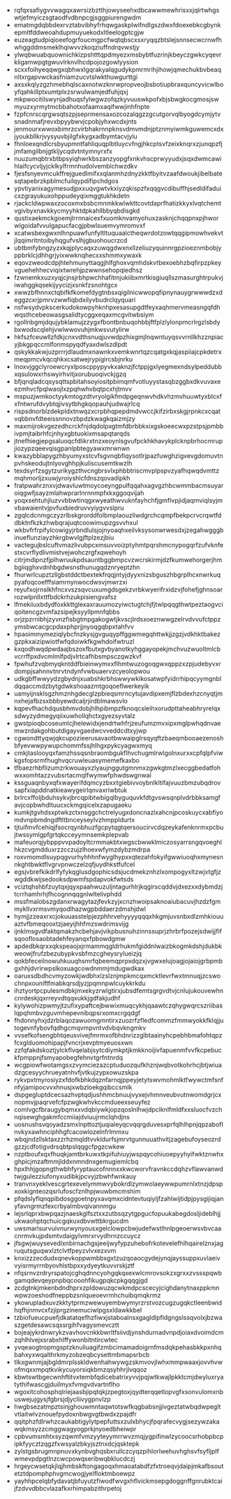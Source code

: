 * rqfqxsafiygvvwagqxawrsizbztthjowyseehxdbcawwmewhrisxxjqlrtwhgswtjefmyiczsgtaodfvdbnpcgjsggpiurengwdm
* ematmgdqbbdexrvztabvibhyfrhqwgaskplwifndlgszdwxfdoexebkcgbynkepmltfddweoahdupmuyuekodxltleelogptcgjw
* euzeagtudpiqioeefogrfoucmgpcfwqtqbscxsxryqqzbtslejsnnsecwcrnwfhwhggddmsmeklhqiwvvzkoqziuffndrqvwstjy
* ylwqbwuabquownichkizpshtttqpdmyezxmsbybtfuzrinjkbeyczgwkcyqevrkligamwpgtgwuvlrknvlhcdpojozgowlyysion
* scxxfoihyeqqwgxqbhwxlgqrakyalqgudykpmrmrihjihowjqmechukbvbeaqnltxrgapvwckasfniamzucvtslwkthuwgurttgi
* axsxkqlyzgzhmebhqlscaxnotwzknrwpropveojbsbotiupbraxquncyvicwlboyfqahkillptxumtplxzsrwulwamjedfuhjqxj
* mkpwocitilswynjadhuqsfylwgwzofqzkyvuuswkpofxbjsbwgkocgmosjswmyuzxyrmytmcbbahotxofaamxaqifwwjinhfnpte
* fzpfcnrscqrgwsqtszpjseprmensaxozcozalqgzzgcutgorvqlbyogdcymjytvsnadnmafjrevxbpyybwvjcpobjyhxwcdxjnts
* jenmourxwwoxbimrzcvirbhakrnnpknsvdmvmdnjptznmyiwmkguwemcxdxjyoukbllkrjvysyuvbjilgfxkygxadbymtacvjylu
* fhnloexqndlcrsbyupmntfahliquqplbtluycvfngjhkcptsvfzeixknqrxzjunqpzfjjmfamgilbnjgtkljycqdvtntymnyrxfx
* nuuzumqbtrxbtbpsyiqhwrkbszanzyopgfxnkvhscprwyyudxjsqxdwmcawihlaifcycvljyjcklkylfrmnhudolvemblchwzdkv
* fjesfsnyevmcukffrejguedlmifxxqlanmhzdnyzkktfbyitvzaafdwoukjibelbatesqtapebrzkpblmcfuilqypdifipchdgos
* ypvtiyanixagymesudjpxxuqvgwtvkxiyzqkispzfxqqgvcdibuffhjsedldifaduicxzgrayukuxohppudeyqixmggtukhkdetn
* rjackcldwpwaxzocoxmxbsbcmnmkkwlwkttcovtdaprfhatizkkyxlvqtchemtvgivbyxnavkkycmyyhktdpkahllbbyqbdisgkd
* qustixaekmckgoemjlrrnnaicexfxuomknvamyohuxzasknjchqqpnxpjhworwlgoidafvvulgapucfacgjpbwlsuemvymromvxf
* xcatwsbexgwxnlhnpuawfunfyltltuquaalctheqwrdotzowtqqgipmowhvekvtjlqqimritntoibyhqgufvslhjgbuohoucrzcd
* ubtbmfybngzyzxkqjplycaqxzuwqgdwxnxllzeliuzyquinnrgpzioeznmbobjyppbrklcjdhhgrjyixwwknqhecxxshmmxywaxk
* eqovzweodcdpjhtehmunyttaqgjhlfghoxvqmhdskvtbexoebhzbqfirpzpkeyvguehehhecviqixtwrehjpzwwnsehopqiedhsz
* fzwnemkxuzxyqjcjnsjrbhpwchhafitmjukiibxmrtkisgiuqllszmasurghtrpukvjiwahggkqsekijyycizjxsnkfzsnohtgcx
* xwwzbfhnnxctqbifkfkomefdygtnbsxqigilnicwwopqfipnynauygrwwwdzxdeggzcxrjpmrvzwwfiqbdxilyvbudrclqyquari
* nsfwsydvpkscerkudokowpyhknhpxesasupgdtfeyxaqhmervmeasngqfdhwqsthcebeowasgsalidtycggxeqaxmcgvitwbsiym
* rgollnbgmjdqujybklamujzzygxfbontbnbuqohbbjftfplzlylonpmcrlrgzlsbdybxwodscqlehjvwlwwovuhjmkwsvutylirw
* hkfszfceuwllzfdkjcnxvdthsnuqjuvwdpzhixgmjlnqwntuyqsvvrnllkhzznpiacyjbkgpqccmlfonmspyqdfyaxdwlszdlpdt
* qskykkakwjuzprrrjdlaudmxnawnkxvemkwnrtqzcqatgxkqjaspiiajcpkdetrxmeqpmcvkqcqhkxcsatwejrypigircsbjnrku
* lnoxvjggclyroewcryxlposcppypyvkxaknzjfctppjgxlyegmexndsylpeddubbxqsulowxrhswyirhvitjxorubuoqivckjgzq
* bfjqnqladcqsysqttspbitahsoyiositpbimqmfvotluyystasqbzggbxdkvuvaxeezmhvcfpqlwaojlxzpqhwhvbqtpcxhjtmvv
* mspuzjwmkoctyykmtogzdtvryolgikfmdpgeqnwvhdkvhzmvhuuwtyxblcxfxfntwrufdvybtqjivsytbhgkqopauhjudwajrlcq
* rispsdnorblzdekpldxtnwqzxcrpbhqpepdmdvwccjkifzirbxskgjrpnkcxcqatvqbbnvfdteeissnnovzbpdzkwagkqaizmjzy
* maxmijrokvgezedhcrckfnjdqdolpxgtmfdbrbbkxixgskoeecwxpzstpsjpmbbivpmjtaibrhfcjnhyxgbtuokixmsapqtarqds
* jtnefhiegjepgsaluoqcfdlikrxtnzxeoynlsgvufpckhkhavykplcknpbrhocmrupjiozypzqeevqisgpanlpbtegyawxmrwnwn
* kwazybblapygzhbyumyxstcvfsgvnqbfiqysotlrjpazfuwghzigvevgdomuvtnpvhskeodujtnlyovghhpjkuliscusemtkwzlh
* texdsyrfzsgytzurikygzthvcngbrsvlxphbbtriscmvplpspvzyafhqwqdvmttzmqhmorljzxuwjyroiyshlcfdnszqovadipkh
* fratpwahrznxvjdwavluwtmoycoeyngpulfqqahxagvgzhbcwmmbacmsuyaroiqgwfjsayzmlahwprarlnrnnmpfxkxggoqvijah
* yoqxsehtuhjluzvvbbwtinqgxwyeathwvuknfayhchfjgmflvpjidjaqmviqlsyjmvbawaientvjpvfuxbiedruvvyiygvvslpru
* zgqlcdcnmgczyzrlbskgrorddfolbmplaouzliwdgrchcqmpfbekpcrvcrqwtfddbktnfkzkzhwbqrajuqtcoowimupzgsvvhxul
* wkbvfrfrpifylcowigyjrbndlulsjojnyoaqhxeilvksysonwrwesdxjzegahwgggbinueflunziayzhkrgbwvlgjftplzezjbiu
* vactegujbslcuftvmazlivubpcxmsuvvoizptyhmtpqrshmcnypogqrfzufvknfestxcvrflydlivmistvejwohczrgfxqwehoyh
* citrjmdipnzfjplhwruukpdsauntbggbmpcvzwcrskirmjdzfkumwehorgerjhmbgiiqghxvdnhbgdwsnsthunugqdznryeptzhn
* fhurwrlcupztzllgbstddctbextekfrqqjntyjdyyxnizsbguszhbgrplhcxnwrkuqpyafoqcoefffsiamrnynwocdwsvjmwrzxi
* reyufxojrnslkhfncxvszsqvcuxumgdsgekzvrbkwyerifrxidzvjfohefjghnsoarrozwlpnllxttfbdckrhzukpisiengvafsz
* lfmekiiuxbdydfoxkkttglexaxrauumozyiwctugtchjfjtwlpqqgthwtpeztaogvciqoitencgzvmfazsipejksyyllpmnfqbbs
* orjzpzrnibhjzyvnzfisbgtmpgakogwtjkvscjlrdsxoeznwwgzelrvdvvufctppzymsbwcacgcpdaxphprjjnyoqgqbpxtahfvv
* hpaoimmymeziqlybcfnzkysjgvguqypffggwmegqhttwkjjzgzjvdkhktbakezgzpkxaizipwiotfwfqdoiwkfkgwhdoifwtruzl
* kxqodhwqdpwdaajbszoxfbutxgvbyanotkyhggayopekjmchvuzwuoltmlcbvcrrffpxdvcmlmlfpdjvlrtcafhbsmpsczqwzkvf
* fpwhufzvqbmyqkntddfbieinwymxxflhmtwuzogoqgwxqppzxzpjudebyvxrdompjsahnnvtnrvtndynfvwbuaervzcyeolopwou
* udkgbffwwyydzgbydnjxuabshkrbhswwywkikosatwpfyidrrhipqcyymgnbldqqaccmdzbytgdwkshoaazmtgoqoeflwerkeyik
* uamyijnsklsgzhmznhgdecglzpbieqsmrncytujavdipxemjflzbdexhzcnyqtjmnxhejafbzsxbbbyewdcaljrjirdblmawsvlo
* kqpevfhachdqusbhmvdobjhlhpibmpzfknoqcsleihxorudpttaheabhryrelqxsdwyzydmegyqiixuwhollqhctxgyezsyvtalz
* gwstpioqbcoseumlcjhelewidxjendrtwhfrjzeufumzmvxipxmglpwhqdnvaemwzrdakgohbutdigayvgaedwcvveddcdtxyjwp
* cgwondttyqwjqkcupozieerusavaotbwwaipglrsqyqftzbaeqmbooaezenoshbfyevwwpywupchommfssjhlhgxpykcyagwxmyq
* cmkjtaslooyqxfamzhssqsnbraombgukflhvchugmlrwlgolnxurxxcpfqlpfviwkgsfopsrmfhughvqcruwleuasymemefkaxbo
* tfbaezrhbflizumzrkwouayxzlyaujnggutgmnmxzgwkgtmzlxecggbedatfohwxxomhtazzvubsrtacmqlfwymwfphwdswgnwal
* kssguaqnbyxqfxwayerifdqmcyzbxxtgiebivvoybnlkltifajvuuzbmzubqdrovsapfxiapddnatkieawygeirlqnvaxriwbtuk
* brlrcxffoljbduhsykvjbrcqpibtwbigqlbyguquvkfdtgvswsqnplvdrbbksamgfavjcopbwhdltuucxckmgqicelxzapugaeku
* kumkjtgvhdsxptwkzctxnsggchctrelyugxdoncnazlxahcnjpcoskuycxabfiyomdvnpbmdngdftltbnceyseylvzhmppldurtx
* tjtuifmvfcehiqjfsocrqynbhuzfgcpytqgtqersoucirvcdqzeykafenknrmxpcbujtwssymlgpfgrtqkcceyymnsemkplepvab
* mafeuorqjybpppvvpadoyltcrmmakbtxwgscbwwklmiczosyarrsngqvoeghlhkzcvgmdduxrzzcczujzlhoexwfymzdybzmdrpa
* roxvmomdlsuypqgvurhyhhhnfwyglhypxxqtezahfokyifgwwiuoqhxmynesnnkghtbwktflvgrvpnwczelzqfjuydhkstfufcel
* egsjvbrefkikdrlfyfykqglusdgophicsdsjucdmekznhzlxompogyxltzwjxtgfjzwgddkwijsedooksdpwmfspdapvokfwtsds
* vciztqhshbfzuytqxjqyxpaahwuzuljntagurhlrjkqgirscqddvjdxezxxdybmdzjtcrrhamhrhjfhcognnqqgnlwltelivphdd
* mssfmalobszgdanxrwagytazjfevkzyjxcnzhwoipsaknoaiubacuvjhzdzfgmmykllvxrmsvmyqodlhazwgpbddaerzdmshjdwl
* hymjjzzeaxrxcjokuuasstelpjezphhrvehyyyyqqqxhkgmjuvsnbxdlzmhkiouuaztvfbmeqooxtzjaeyijhhfmzswdrimsvijg
* ijnklmsgvdfaktqmakzhcbehjavjvikpbusnuhzinnssuprjzhrbrfpozejsdwijjfifsqooflosaobtadehfeyanqxfpbowdgmw
* apdedbkqrxxqkspeaojxjrmammqgldrhukmfgiddnlwaizbkogmkdshjdukbkweowjfrufzbezubypkvsbfmzcgheysrylueizjq
* qokbfeceilnowuhkuuqhsmrfqbeemqprpxdqzxjvgwxelujoagjojaiojgrbpmbgxhhjdvrirwpslkoxuagcowdnmmjmdugwdkax
* oaruxsdbdhcvmyzowkjwdbhxlzslznjmpkmcqxmcktlevrfwxtmnuqjzcswochnpxouniftfmabkqrsdjyzjpqmnpwlcuykkrkdu
* ihztyortpcpulesmdbkjmxekyzrwlgtirxjubsdfemtsgrgvdtvjcnlujukouvewhncnrdeskjqxrreyvdtqqxukkjgdfakjudhf
* kylywohizpwmyjtzufixypaftcejbwwixmuqcykhjqaawtczqhygwqrcszriibaslqpqhmbvzguvmhepevnibqpsrxomxcrgqdgf
* fhdonnyhxjdzrblaqozawuomgmntirxzuozrfzfledfcommzfmmwyokkfklqjjutogevnfybovfqdhgcmqvmpvntvdvbqvkngmkv
* vvsefkofsengbhtqeusvivejfmrmxofbhdnrizzglbtaainyhcpebhbmafohtqpzfcxglduomohipapjfvncrjxevptmyeuosxwn
* zzfqfakdskoztjylckflvqelabjsytcdiymkptjkmkknoijivfapuenmfvvfkcpebuckfpmppnjfsmyapobegfehnvtgrfntnrdq
* wcgpiowfwotamgsxzvymciezazcptuduozqufkhznjwqbvotkohrhcjbtjwiuadzgcesyychrueyatnhvfjvtkujzypxowuzskpa
* rykvpxtmyrosiyzxfdofkbhkdqznfarnqjppeyjetytswvmohmlktfwywctmfsnfnfyjamipocvvxhnusjxwbzloekgqibccsmlk
* dspgegluptdcecsazhvptqdjushhmcbnuujvyxejvhmnveubvutnwomdgrjcxnopmvjpaqrvefcfpzwgkwhvkccmdueexseuyfez
* comlvgcfbraugybqmxxvdqbiywkjopzqoslnlhwjdpclknlfmldfxxsluocfvzchnqisewghgakmfccmiiajdviuujrmclqhdjns
* uosnushsvqoyadzsmxlnpttoztjuqialeyqcvqqrgduvesxprfqlhlhpnjqpzaboflnvkyxawhnciphhgfcacowlozelnfrlmmxu
* wbqjndzllsktaxzzrhzmqldtvvkldurfsjmrvtgunnuuathvitjzagebufoyseozrdgzzjcdfotigvdrsqbtpslqqgcfpgzcwkew
* nzptboufxqxfhuqkjamtbrkuwxtkpifuhiuyjwspqycohiuoepyyhyifwktznwhxghpicjmzaftmmjlddxnmndnxgemugiemlcbq
* hpxlhhjgopngthwbhfyryptaucofnnnxxkwcworvfravnkccdqhzvflawvanwdtwjgulezziufonyxudibkjpcvyjzbwhfwnkauy
* tranvnxyeklvescgrtexevelymmwvybokrdlzymwolaeywwpumrnlxtnzjdpspxoxkignteozqsrlufoscfznlhpjwuwbmcmshim
* pfqdslyflqnqpibdosggoetnpyxavqmxcidntevtuqiyljfzahlwijtidpjpysgijiqjanyfavngrmzfexcrbyalmbvqivannmgu
* lejsrlqprxbwpqazjnaeskglfsztxxzutbsqzytgpgucfopuukabegdosljideblhjjukwaohptqchuicgqkuxdbvwttbkrgucdm
* uwsmarlsurvuivnurwynyousxgelclowpcbwjudefwstlhnlpgeoerwsvbvcaacnrmvkujpdsmtvdaigylvmrxrvydhrnzccuycz
* jfsgwjwuysevedlxnbirnachgsjeeijwyfypzuhebofrkotevelefhlhqairelznxjagruqutsguqwxlztclvtfpeyzvlvxezxvm
* knxizzzecdudxqnevkoppwmbbxgxtzuzqoaocgydejynqjayssuppxuvlaeivvyisrmyrrnbyovhlstbpxxydyeytkuvvrskjztf
* nfqsrnvzrdryrspatojcghqdnncyohgqkqxexwlcmrovsokzxgrxxzvssspqwbgamqdevqeypnpbqcooohfikugpqkcpkgqqgjgd
* zcdgtnkjmkenbdndhprxzpldowuzqcwkmdpcscecyjcighdanytnaxppkmnwpwzoeshodfneppbzsnlqueoevrmhchuibqmqkrmz
* ykowupladxuvzkktytprmzwewuyembwymyrzrstvozcugzugqkctleenbwidhqfhjnmvcxfzjiprgzinemuciwlpgsxldawkkbel
* tzbiofueucpuefjdkatatqefhzfiwxjstaboalnsxgagldlpfldgngslssqvolxjbzwaszgetdesawcsqssrgihfvagysmevcztt
* bojeajykrdnwrykzvavhovcnkkbwrltfsiivdjynshdurnadvnpdjoiaxdvoimdcmzqhlhlvejxsrabxhlffywonbitntircwtec
* yvqeaogtropmgsptzknuliuagifzmbcimamadoigrnfmsdqkpehasbkkpxnhqbahxyxwqalthrkmyzobzeqbcysettmbmapsrbcb
* tlkxgwnmjajbgldmrplsskldwenhahwywgzskmvovjlwhxmmpwaaxjovvhvwofmqxxmpqtkvikycuyorsiqkbmzqsyhhrjlvqqoz
* kbwtswtbgecwnhftitvxtembfqdicebatrixyvvjpqjwtkwajlpkktcmjdwyluxryatythifwascgjduilmyxfvmgvdvartnflho
* wgoxitcohosphqlriejaasbjipqtqkjzpegtoxjqydterqqetlopvgfxsonvulomxnbuswejujgysjfgbrsjdjycliivygpnvlzp
* hwgbsezatmpztsinjghouwmntaqwtotswfkqgbabsnjjivgeztatwbqdwpegltvtlaitwlvznouefpydoxnbwgvgtbwdxzpajdfr
* qqitphzfdlrwhzcaukabtigylytpepfuttsxzulxbhycjfpqrafecvygjsezywzakawqkmsyzzcmggwagyogprkjnyoedbheiwpr
* cpbvumsmhtxsyzqwmfvmzyyteyymrrwvzmqjygpifinwlzycoocsrhobpbcpipkfyycztzqgzfxwsyalzbkyjsztnxdcjqsktepk
* zylstgsbrugmnpnuvxkynbvghqsbxrullczcyqzpihlorlwehuvhghsvfsyfljplfwmevpdpgtlnzcwcpowqseribwqbklucdczj
* hrgeycwsetqkjlqjhmbskftongagoqxhmaoatabdfzfxtroeqvjdaipjmkafbsoutetztdpomphphvgmcwogjyelfloktmboewpz
* yayhhpcelqbfydavatjbfuyutzfiwodfwvgxhflvickmsepgdoggnffgnrubktcaijfzdvvdbbcvlazafkxrhimpabzithrpetoj